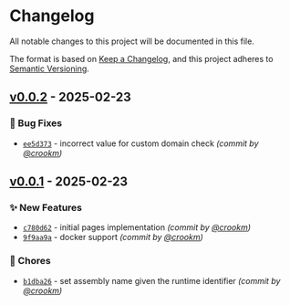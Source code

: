 # Changelog
All notable changes to this project will be documented in this file.

The format is based on [Keep a Changelog](https://keepachangelog.com/en/1.0.0/),
and this project adheres to [Semantic Versioning](https://semver.org/spec/v2.0.0.html).

## [v0.0.2] - 2025-02-23
### :bug: Bug Fixes
- [`ee5d373`](https://github.com/crookm/anvil/commit/ee5d373a1082ca697cd3f5620a5db214b1db0617) - incorrect value for custom domain check *(commit by [@crookm](https://github.com/crookm))*


## [v0.0.1] - 2025-02-23
### :sparkles: New Features
- [`c780d62`](https://github.com/crookm/anvil/commit/c780d624f18d96c6d9adebce8f162a9554a6efb2) - initial pages implementation *(commit by [@crookm](https://github.com/crookm))*
- [`9f9aa9a`](https://github.com/crookm/anvil/commit/9f9aa9a3d6d8e42cc69c2fbd6f7a899c6745d02a) - docker support *(commit by [@crookm](https://github.com/crookm))*

### :wrench: Chores
- [`b1dba26`](https://github.com/crookm/anvil/commit/b1dba263873c330a386d61a723f6ea070abed77d) - set assembly name given the runtime identifier *(commit by [@crookm](https://github.com/crookm))*

[v0.0.1]: https://github.com/crookm/anvil/compare/v0.0.0...v0.0.1
[v0.0.2]: https://github.com/crookm/anvil/compare/v0.0.1...v0.0.2

